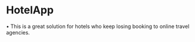 # HotelApp

•	This is a great solution for hotels who keep losing booking to online travel agencies. 
